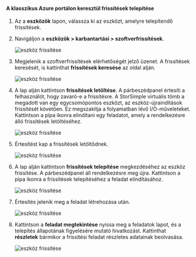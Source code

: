 <!--author=alkohli last changed: 09/02/16 -->

#### <a name="to-install-updates-via-the-azure-classic-portal"></a>A klasszikus Azure portálon keresztül frissítések telepítése
1. Az a **eszközök** lapon, válassza ki az eszközt, amelyre telepítendő frissítések.
2. Navigáljon a **eszközök > karbantartási > szoftverfrissítések**.
   
    ![eszköz frissítése](../includes/media/storsimple-ova-install-update-via-portal/azupdate1m.png)  
3. Megjelenik a szoftverfrissítések elérhetőségét jelző üzenet. A frissítések keresését, is kattinthat **frissítések keresése** az oldal alján.
   
    ![eszköz frissítése](../includes/media/storsimple-ova-install-update-via-portal/azupdate2m.png)
4. A lap alján kattintson **frissítések letöltése**. A párbeszédpanel értesíti a felhasználót, hogy zavaró-e a frissítésre. A StorSimple virtuális tömb a megadott van egy egycsomópontos eszközt, az eszköz-újraindítások frissítését követően. Ez megszakítja a folyamatban lévő I/O-műveleteket. Kattintson a pipa ikonra elindítani egy feladatot, amely a rendelkezésre álló frissítések letöltéséhez. 
   
    ![eszköz frissítése](../includes/media/storsimple-ova-install-update-via-portal/azupdate3m.png)
5. Értesítést kap a frissítések letöltődnek. 
   
    ![eszköz frissítése](../includes/media/storsimple-ova-install-update-via-portal/azupdate6m.png)
6. A lap alján kattintson **frissítések telepítése** megkezdéséhez az eszköz frissítése. A párbeszédpanel áll rendelkezésre meg újra. Kattintson a pipa ikonra a frissítések telepítéséhez a feladat elindításához. 
   
    ![eszköz frissítése](../includes/media/storsimple-ova-install-update-via-portal/azupdate7m.png) 
7. Értesítés jelenik meg a feladat létrehozása után. 
   
    ![eszköz frissítése](../includes/media/storsimple-ova-install-update-via-portal/azupdate8m.png)
8. Kattintson a **feladat megtekintése** nyissa meg a feladatok lapot, és a telepítés állapotának figyelésére mutató hivatkozást. Kattinthat **részletek** bármikor a frissítési feladat részletes adatainak beolvasása. 
   
    ![eszköz frissítése](../includes/media/storsimple-ova-install-update-via-portal/azupdate9m.png)

